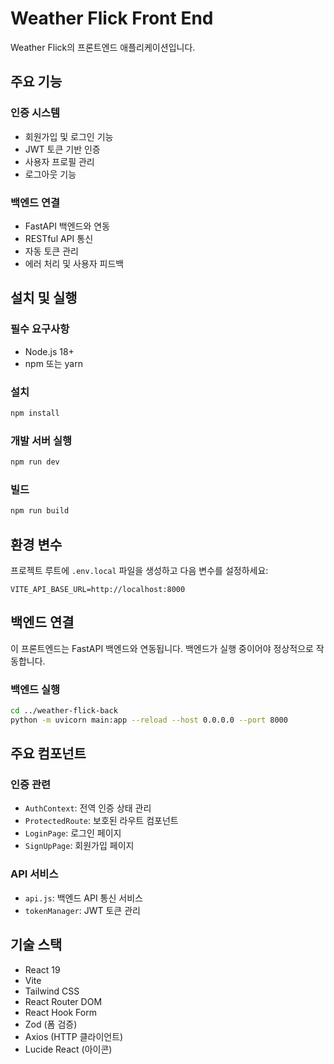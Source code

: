 # Weather Flick Front End

Weather Flick의 프론트엔드 애플리케이션입니다.

## 주요 기능

### 인증 시스템

- 회원가입 및 로그인 기능
- JWT 토큰 기반 인증
- 사용자 프로필 관리
- 로그아웃 기능

### 백엔드 연결

- FastAPI 백엔드와 연동
- RESTful API 통신
- 자동 토큰 관리
- 에러 처리 및 사용자 피드백

## 설치 및 실행

### 필수 요구사항

- Node.js 18+
- npm 또는 yarn

### 설치

```bash
npm install
```

### 개발 서버 실행

```bash
npm run dev
```

### 빌드

```bash
npm run build
```

## 환경 변수

프로젝트 루트에 `.env.local` 파일을 생성하고 다음 변수를 설정하세요:

```env
VITE_API_BASE_URL=http://localhost:8000
```

## 백엔드 연결

이 프론트엔드는 FastAPI 백엔드와 연동됩니다. 백엔드가 실행 중이어야 정상적으로 작동합니다.

### 백엔드 실행

```bash
cd ../weather-flick-back
python -m uvicorn main:app --reload --host 0.0.0.0 --port 8000
```

## 주요 컴포넌트

### 인증 관련

- `AuthContext`: 전역 인증 상태 관리
- `ProtectedRoute`: 보호된 라우트 컴포넌트
- `LoginPage`: 로그인 페이지
- `SignUpPage`: 회원가입 페이지

### API 서비스

- `api.js`: 백엔드 API 통신 서비스
- `tokenManager`: JWT 토큰 관리

## 기술 스택

- React 19
- Vite
- Tailwind CSS
- React Router DOM
- React Hook Form
- Zod (폼 검증)
- Axios (HTTP 클라이언트)
- Lucide React (아이콘)

